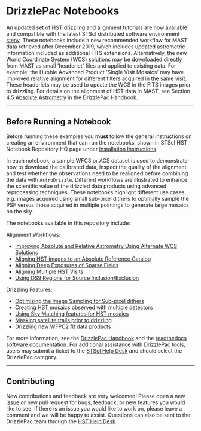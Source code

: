 DrizzlePac Notebooks
=================

An updated set of HST drizzling and alignment tutorials are now available and compatible with the latest STScI distributed software environment [stenv](https://stenv.readthedocs.io/en/latest/). These notebooks include a new recommended workflow for MAST data retrieved after December 2019, which includes updated astrometric information included as additional FITS extensions.  Alternatively, the new World Coordinate System (WCS) solutions may be downloaded directly from MAST as small 'headerlet' files and applied to existing data. For example, the Hubble Advanced Product 'Single Visit Mosaics' may have improved relative alignment for different filters acquired in the same visit. These headerlets may be used to update the WCS in the FITS images prior to drizzling. For details on the alignment of HST data in MAST, see Section 4.5 [Absolute Astrometry](https://hst-docs.stsci.edu/drizzpac/chapter-4-astrometric-information-in-the-header/4-5-absolute-astrometry) in the DrizzlePac Handbook.  

--- 

Before Running a Notebook
------------

Before running these examples you **must** follow the general instructions on creating an environment that can run the notebooks, shown in STScI HST Notebook Repository HQ page under [Installation Instructions](https://spacetelescope.github.io/hst_notebooks/index.html).

In each notebook, a sample WFC3 or ACS dataset is used to demonstrate how to download the calibrated data, inspect the quality of the alignment and test whether the observations need to be realigned before combining the data with `AstroDrizzle`. Different workflows are illustrated to enhance the scientific value of the drizzled data products using advanced reprocessing techniques. These notebooks highlight different use cases, e.g. images acquired using small sub-pixel dithers to optimally sample the PSF versus those acquired in multiple pointings to generate large mosaics on the sky.

The notebooks available in this repository include:

Alignment Workflows:
- [Improving Absolute and Relative Astrometry Using Alternate WCS Solutions](https://spacetelescope.github.io/hst_notebooks/notebooks/DrizzlePac/using_updated_astrometry_solutions/using_updated_astrometry_solutions.html)
- [Aligning HST images to an Absolute Reference Catalog](https://spacetelescope.github.io/hst_notebooks/notebooks/DrizzlePac/align_to_catalogs/align_to_catalogs.html)
- [Aligning Deep Exposures of Sparse Fields](https://spacetelescope.github.io/hst_notebooks/notebooks/DrizzlePac/align_sparse_fields/align_sparse_fields.html)
- [Aligning Multiple HST Visits](https://spacetelescope.github.io/hst_notebooks/notebooks/DrizzlePac/align_multiple_visits/align_multiple_visits.html)
- [Using DS9 Regions for Source Inclusion/Exclusion](https://spacetelescope.github.io/hst_notebooks/notebooks/DrizzlePac/use_ds9_regions_in_tweakreg/use_ds9_regions_in_tweakreg.html)

Drizzling Features:
- [Optimizing the Image Sampling for Sub-pixel dithers](https://spacetelescope.github.io/hst_notebooks/notebooks/DrizzlePac/optimize_image_sampling/optimize_image_sampling.html)
- [Creating HST mosaics observed with multiple detectors](https://spacetelescope.github.io/hst_notebooks/notebooks/DrizzlePac/align_mosaics/align_mosaics.html)
- [Using Sky Matching features for HST mosaics](https://spacetelescope.github.io/hst_notebooks/notebooks/DrizzlePac/sky_matching/sky_matching.html)
- [Masking satellite trails prior to drizzling](https://spacetelescope.github.io/hst_notebooks/notebooks/DrizzlePac/mask_satellite/mask_satellite.html)
- [Drizzling new WFPC2 flt data products](https://spacetelescope.github.io/hst_notebooks/notebooks/DrizzlePac/drizzle_wfpc2/drizzle_wfpc2.html)


For more information, see the [DrizzlePac Handbook](https://hst-docs.stsci.edu/drizzpac) and the [readthedocs](https://drizzlepac.readthedocs.io/en/latest/) software documentation. For additional assistance with DrizzlePac tools, users may submit a ticket to the [STScI Help Desk](https://stsci.service-now.com/hst?id=hst_index) and should select the DrizzlePac category.

--- 

Contributing
------------

New contributions and feedback are very welcomed! Please open a new [issue](https://github.com/spacetelescope/hst_notebooks/issues) or new pull request for bugs, feedback, or new features you would like to see. If there is an issue you would like to work on, please leave a comment and we will be happy to assist. Questions can also be sent to the DrizzlePac team through the [HST Help Desk](https://stsci.service-now.com/hst).

